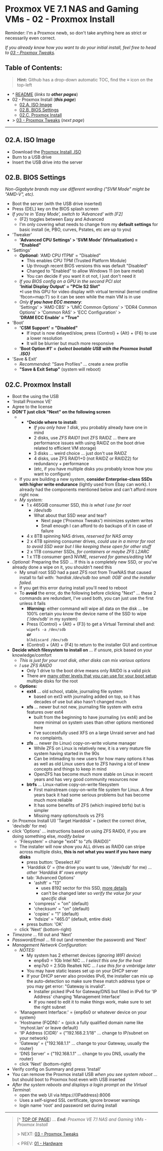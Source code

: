 # Proxmox VE 7.1 NAS and Gaming VMs - 02 - Proxmox Install

Reminder: I'm a Proxmox newb, so don't take anything here as strict or necessarily even correct. 

*If you already know how you want to do your initial install, feel free to head to [03 - Proxmox Tweaks](03.ProxmoxTweaks.md).*

## Table of Contents:
> **Hint:** Github has a drop-down automatic TOC, find the **≡** icon on the top-left

* ^ [README](README.md)  (*links to* ***other pages***)
* 02 - Proxmox Install (***this page***)
	* [02.A. ISO Image](#02a-iso-image)
	* [02.B. BIOS Settings](#02b-bios-settings)
    + [02.C. Proxmox Install](#02c-install)
* \> [03 - Proxmox Tweaks](03.ProxmoxTweaks.md)  (*next page*)

---

## 02.A. ISO Image

* Download the [Proxmox Install .ISO](https://www.proxmox.com/en/downloads/category/iso-images-pve)
* Burn to a USB drive
* Insert the USB drive into the server

## 02.B. BIOS Settings

*Non-Gigabyte brands may use different wording ("SVM Mode" might be "AMD-V", etc).*

* Boot the server (with the USB drive inserted)
* Press {DEL} key on the BIOS splash screen
* *If you're in 'Easy Mode', switch to 'Advanced' with [F2]*
	+ {F2} toggles between Easy and Advanced
	+ I'm only covering what needs to change from my **default settings** for basic install (ie, PBO, curves, Pstates, etc are up to you)
* 'Tweaker'
	+ **'Advanced CPU Settings' > 'SVM Mode' (Virtualization) = "Enabled"**
* 'Settings'
	* ***Optional:*** 'AMD CPU fTPM' = "Disabled"
		- This enables CPU TPM (Trusted Platform Module)
		- Up through recent BIOS versions this was default "Disabled"
		- Changed to "Enabled" to allow Windows 11 (on bare metal)
		- You can decide if you want it ot not, I just don't need it
	+ *If you BIOS config on a GPU in the second PCI slot*  
	   **'Initial Display Output' = "PCIe S2 Slot"**  
	   *I use this GPU for video display with virtual terminal (kernel cmdline 'fbcon=map:1') so it can be seen while the main VM is in use
	+ *Only* ***if you have ECC memory***:  
	  'Settings' > 'AMD CBS' > 'UMC Common Options' > 'DDR4 Common Options' > 'Common RAS' > 'ECC Configuration' >  
	  **'DRAM ECC Enable' = "True"**
* 'Boot'
	+ **'CSM Support' = "Disabled"**
	    + If input is now delayed/slow, press {Control} + {Alt} + {F6} to use a lower resolution
	    + It will be blurrier but much more responsive
	+ **'Boot Option #1' =** ***{select bootable USB with the Proxmox Install .ISO}***
* 'Save & Exit'
	* *Recommended:* "Save Profiles" ... create a new profile
	* **"Save & Exit Setup"** (system will reboot)


## 02.C. Proxmox Install

* Boot the using the USB
* 'Install Proxmox VE'
* Agree to the license
* **DON'T just click "Next" on the following screen**
	* * ***Decide where to install:** 
	    - *If you only have 1 disk*, you probably already have one in mind
	    - 2 disks, use *ZFS RAID1* (not ZFS RAIDZ ... there are performance issues with using RAIDZ on the boot drive related to efficient VM storage)
	    - 3 disks ... weird choice ... just don't use RAIDZ
	    - 4 disks, use ZFS RAID1+0 (not RAIDZ or RAIDZ2) for redundancy + performance
	    - (etc, if you have multiple disks you probably know how you want to configure)
	+ If you are building a new system, **consider Enterprise-class SSDs with higher write endurance** (lightly used from Ebay can work). I already had the components mentioned below and can't afford more right now. 
    + *My system:*
        - 1 x 465GiB consumer SSD, *this is what I use for root*
            * /dev/sdb
            * What about that SSD wear and tear?
                + Next page ('Proxmox Tweaks') minimizes system writes
                + Small enough I can afford to do backups of it in case of failure
        - 4 x 8TB spinning NAS drives, *reserved for NAS array*
        - 2 x 4TB spinning consumer drives, *could use in a mirror for root to avoid SSD wear but I like keeping these open for other stuff*
        - 2 x 1TB consumer SSDs, *for containers or maybe ZFS L2ARC*
        - 1  x 1TB consumer gen3 NVME, *reserved for games/editing VM*
* *Optional:* Preparing the SSD ... If this is a completely new SSD, or you've already done a wipe on it, you shouldn't need this
    + My small root SSD had a past ZFS root from TrueNAS that caused install to fail with: *'hardisk /dev/sdb too small: 0GB' and the installer failed.* 
	+ If you get this error during install you'll need to reboot
	+ To **avoid** the error, do the following before clicking "Next" ... these 2 commands are redundant, I've used both, you can just use the first unless it fails
        - ***Warning:*** either command will wipe all data on the disk ... be 100% certain you know the device name of the SSD to wipe ('/dev/sdb' in my system)
        - Press {Control} + {Alt} + {F3} to get a Virtual Terminal shell and:  
	        `wipefs -a /dev/sdb`  
	        ***or***  
	        `blkdiscard /dev/sdb`
        - {Control} + {Alt} + {F4} to return to the installer GUI and continue
* **Decide which filesystem to install on** ... if unsure, pick based on your knowledge/comfort
	* *This is just for your root disk, other disks can mix various options*
	+ *I use ZFS RAID0* 
         - Only 1 drive to the boot drive means only RAID0 is a valid pick
         - There are [many other levels that you can use for your boot setup](https://pve.proxmox.com/wiki/ZFS_on_Linux#_installation_as_root_file_system)  multiple disks for the root
    * ***Options:***
	    - **ext4** ... old school, stable, journaling file system
	        * based on ext3 with journaling added on top, so it has decades of use but also hasn't changed much
	    + **xfs** ... newer but not new, journaling file system with extra features over ext4
	        - built from the beginning to have journaling (vs ext4) and be more minimal on system uses than other options mentioned here 
	        - I've successfully used XFS on a large Unraid server and had no complaints.
	    + **zfs** ... newer (to Linux) copy-on-write volume manager
	        - While ZFS on Linux is relatively new, it is a very mature file system having started in the 90s
	        - Can be intimading to new users for how many options it has as well as old Linux users due to ZFS having a lot of knew concepts and things to keep in mind
	        - OpenZFS has become much more stable on Linux in recent years and has very good community resources now
	    + **btrfs** ... Linux-native copy-on-write filesystem
	        - First mainstream copy-on-write file system for Linux. A few years back it had some serious problems but has become much more reliable
	        - It has some benefits of ZFS (which inspired btrfs) but is simpler
	        - Missing many options/tools vs ZFS
* (in Proxmox Install UI) 'Target Harddisk' = {select the correct drive, 'dev/sdb' for me}
* click 'Options' ... instructions based on using ZFS RAID0, if you are doing something else, *modify below*
    + 'Filesystem' = change "ext4" to "zfs (RAID0)"
    + The installer will now show you ALL drives as RAID0 can stripe across multiple disks, **this is not what you want if you have many disks**
        - press button: 'Deselect All'
        - 'Harddisk 0' = {the drive you want to use, '/dev/sdb' for me) ... *other 'Harddisk #' rows empty*
        - tab: 'Advanced Options' 
            * 'ashift' = "13"
	            * uses 8192 sector for this SSD, [more details](https://blog.zanshindojo.org/proxmox-zfs-performance/) 
	            * can't be changed later so *verify the value for your specific disk*
            * 'compress' = "on" (default)
            * 'checksum' = "on" (default)
            * 'copies' = "1" (default)
            * 'hdsize' = "465.0" (default, entire disk)
		- press button: 'OK'
	+ click 'Next' (bottom-right)
* *Timezone* ... fill out and 'Next'
* *Password/Email* ... fill out (and remember the password) and 'Next'
* *Management Network Configuration:* 
	* *NOTES:*
	    + My system has 2 ethernet devices (*ignoring WIFI device*)
		    + enp6s0 = 1Gb Intel NIC ... *I select this one for the host*
		    + enp7s0 = 2.5Gb Realtek NIC ... *I use this for a vmbridge later*
	    + You may have static leases set up on your DHCP server
	    + If your DHCP server also provides IPv6, the installer can mix up the auto-detection so make sure these match address type or you may get error: "Gateway is invalid". 
	        - Installer picked IPv4 for Gateway/DNS but filled in IPv6 for 'IP Address' changing 'Management Interface'
	        - If you need to edit it to make things work, make sure to set the right subnet
	+ 'Management Interface:' = {enp6s0 or whatever device on your system}
	+ 'Hostname (FQDN):' = {pick a fully qualified domain name like 'myhost.lan' or leave default}
	+ 'IP Address (CIDR)' = {"192.168.2.1/18" ... change to IP/subnet on your network}
	+ 'Gateway' = {"192.168.1.1" ... change to your Gateway, usually the router}
	+ 'DNS Server' = {"192.168.1.1" ... change to you DNS, usually the router}
	+ click 'Next' (bottom-right)
* Verify config on Summary and press 'Install'
* You can remove the Proxmox install USB *when you see system reboot* ... but should boot to Proxmox host even with USB inserted
* *After the system reboots and displays a login prompt on the Virtual Terminal*:
    + open the web UI via https://{IPaddress}:8006
    + Uses a self-signed SSL certificate, ignore browser warnings
    + login name 'root' and password set during install

---
> [^ [TOP OF PAGE](#proxmox-ve-71-nas-and-gaming-vms---02---proxmox-install)] ... ***End:*** *Proxmox VE 7.1 NAS and Gaming VMs - Proxmox Install*
> 
> \> NEXT: [03 - Proxmox Tweaks](03.ProxmoxTweaks.md)
>
> \< PREV: [01 - Hardware](01.Hardware.md)
